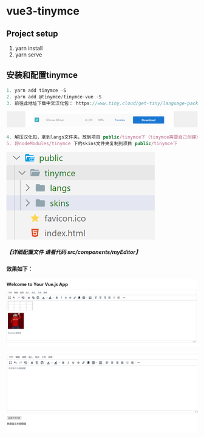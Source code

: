 # vue3-tinymce

## Project setup

1. yarn install
2. yarn serve



## 安装和配置tinymce

```js
1. yarn add tinymce -S
2. yarn add @tinymce/tinymce-vue -S
3. 前往此地址下载中文汉化包： https://www.tiny.cloud/get-tiny/language-packages/

```

![image-20210514145841912](src/assets/images/image-20210514145841912.png)

```js
4. 解压汉化包，拿到langs文件夹，放到项目 public/tinymce下（tinymce需要自己创建）
5. 将nodeModules/tinymce 下的skins文件夹复制到项目 public/tinymce下
```



![image-20210514151727269](src/assets/images/image-20210514151727269.png)

##### 【详细配置文件 请看代码 src/components/myEditor】

#### 效果如下：

![image-20210514163955063](src/assets/images/image-20210514163955063.png)



![image-20210514170723541](src/assets/images/image-20210514170723541.png)
